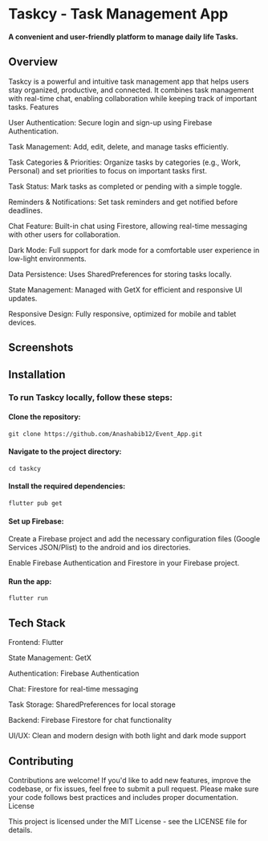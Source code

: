 # Taskcy - Task Management App


#### A convenient and user-friendly platform to manage daily life Tasks.


## Overview

Taskcy is a powerful and intuitive task management app that helps users stay organized, productive, and connected. It combines task management with real-time chat, enabling collaboration while keeping track of important tasks.
Features

  User Authentication: Secure login and sign-up using Firebase Authentication.
    
  Task Management: Add, edit, delete, and manage tasks efficiently.
    
  Task Categories & Priorities: Organize tasks by categories (e.g., Work, Personal) and set priorities to focus on important tasks first.
  
  Task Status: Mark tasks as completed or pending with a simple toggle.
  
  Reminders & Notifications: Set task reminders and get notified before deadlines.
  
  Chat Feature: Built-in chat using Firestore, allowing real-time messaging with other users for collaboration.
  
  Dark Mode: Full support for dark mode for a comfortable user experience in low-light environments.
  
  Data Persistence: Uses SharedPreferences for storing tasks locally.
  
  State Management: Managed with GetX for efficient and responsive UI updates.
  
  Responsive Design: Fully responsive, optimized for mobile and tablet devices.
  

## Screenshots




## Installation

### To run Taskcy locally, follow these steps:

 #### Clone the repository:

    git clone https://github.com/Anashabib12/Event_App.git

#### Navigate to the project directory:

    cd taskcy

#### Install the required dependencies:

    flutter pub get

#### Set up Firebase:

  Create a Firebase project and add the necessary configuration files (Google Services JSON/Plist) to the android and ios directories.
  
  Enable Firebase Authentication and Firestore in your Firebase project.

#### Run the app:

    flutter run

## Tech Stack

  Frontend: Flutter
  
  State Management: GetX
  
  Authentication: Firebase Authentication
  
  Chat: Firestore for real-time messaging
  
  Task Storage: SharedPreferences for local storage
  
  Backend: Firebase Firestore for chat functionality
  
  UI/UX: Clean and modern design with both light and dark mode support
  

## Contributing

Contributions are welcome! If you'd like to add new features, improve the codebase, or fix issues, feel free to submit a pull request. Please make sure your code follows best practices and includes proper documentation.
License

This project is licensed under the MIT License - see the LICENSE file for details.
